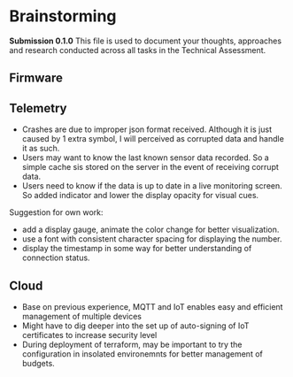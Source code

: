 # Brainstorming
**Submission 0.1.0**
This file is used to document your thoughts, approaches and research conducted across all tasks in the Technical Assessment.

## Firmware



## Telemetry

- Crashes are due to improper json format received. Although it is just caused by 1 extra symbol, I will perceived as corrupted data and handle it as such.
- Users may want to know the last known sensor data recorded. So a simple cache sis stored on the server in the event of receiving corrupt data.
- Users need to know if the data is up to date in a live monitoring screen. So added indicator and lower the display opacity for visual cues.


Suggestion for own work:
- add a display gauge, animate the color change for better visualization.
- use a font with consistent character spacing for displaying the number.
- display the timestamp in some way for better understanding of connection status.

## Cloud

- Base on previous experience, MQTT and IoT enables easy and efficient management of multiple devices
- Might have to dig deeper into the set up of auto-signing of IoT certificates to increase security level
- During deployment of terraform, may be important to try the configuration in insolated environemnts for better management of budgets.